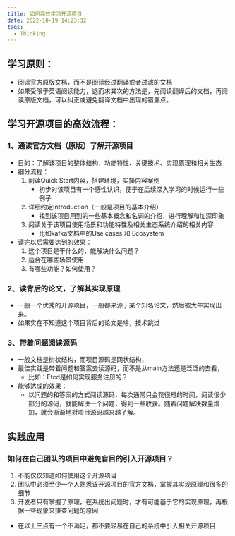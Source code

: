 ```yaml
---
title: 如何高效学习开源项目
date: 2022-10-19 14:23:32
tags:
  - Thinking
---
```

## 学习原则：

- 阅读官方原版文档，而不是阅读经过翻译或者过滤的文档
- 如果受限于英语阅读能力，退而求其次的方法是，先阅读翻译后的文档，再阅读原版文档，可以纠正或避免翻译文档中出现的错漏点。

## 学习开源项目的高效流程：
### 1、通读官方文档（原版）了解开源项目

   - 目的：了解该项目的整体结构，功能特性、关键技术、实现原理和相关生态
   - 细分流程：
      1. 阅读Quick Start内容，搭建环境，实操内容案例
         - 初步对该项目有一个感性认识，便于在后续深入学习的时候运行一些例子
      2. 详细约定Introduction（一般是项目的基本介绍）
         - 找到该项目用到的一些基本概念和名词的介绍，进行理解和加深印象
      3. 阅读关于该项目使用场景和功能特性及相关生态系统介绍的相关内容
         - 比如kafka文档中的Use cases 和 Ecosystem
   - 读完以后需要达到的效果：
      1. 这个项目是干什么的，能解决什么问题？
      2. 适合在哪些场景使用
      3. 有哪些功能？如何使用？
### 2、读背后的论文，了解其实现原理

   - 一般一个优秀的开源项目，一般都来源于某个知名论文，然后被大牛实现出来。
   - 如果实在不知道这个项目背后的论文是啥，技术跳过
### 3、带着问题阅读源码

   - 一般文档是树状结构，而项目源码是网状结构，
   - 最佳实践是带着问题和答案去读源码，而不是从main方法还是泛泛的去看，
      - 比如：Etcd是如何实现服务注册的？
   - 能够达成的效果：
      - 以问题的和答案的方式阅读源码，每次通常只会花很短的时间，阅读很少部分的源码，就能解决一个问题，得到一些收获。随着问题解决数量增加，就会渐渐地对项目源码越来越了解。

## 实践应用
### 如何在自己团队的项目中避免盲目的引入开源项目？

1. 不能仅仅知道如何使用这个开源项目
2. 团队中必须至少一个人熟悉该开源项目的官方文档，掌握其实现原理和很多的细节
3. 开发者只有掌握了原理，在系统出问题时，才有可能基于它的实现原理，再根据一些现象来排查问题的原因
- 在以上三点有一个不满足，都不要轻易在自己的系统中引入相关开源项目



